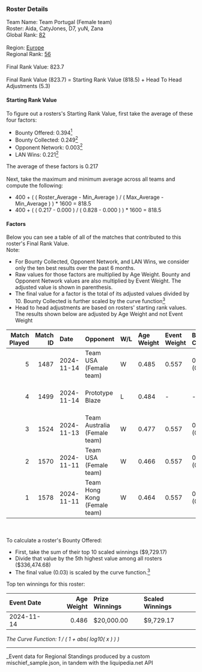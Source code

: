 ### Roster Details<br />
Team Name: Team Portugal (Female team)<br />
Roster: Aida, CatyJones, D7, yuN, Zana<br />
Global Rank: [82](../../standings_global_2025_03_01.md)<br />
<br />
Region: [Europe]( ../../standings_europe_2025_03_01.md)<br />
Regional Rank: [56]( ../../standings_europe_2025_03_01.md)<br />
<br />
Final Rank Value:  823.7<br />
<br />
Final Rank Value (823.7) = Starting Rank Value (818.5) + Head To Head Adjustments (5.3)<br />

#### Starting Rank Value<br />
To figure out a rosters's Starting Rank Value, first take the average of these four factors:<br />
- Bounty Offered: 0.394[<sup>1</sup>](#table2)
- Bounty Collected: 0.249[<sup>2</sup>](#table1)
- Opponent Network: 0.003[<sup>2</sup>](#table1)
- LAN Wins: 0.221[<sup>2</sup>](#table1)

The average of these factors is 0.217<br />
<br />
Next, take the maximum and minimum average across all teams and compute the following:<br />
- 400 + ( ( Roster_Average - Min_Average ) / ( Max_Average - Min_Average ) ) * 1600 = 818.5
- 400 + ( ( 0.217 - 0.000 ) / ( 0.828 - 0.000 ) ) * 1600 = 818.5


#### Factors<br />
Below you can see a table of all of the matches that contributed to this roster's Final Rank Value.<br />
Note:<br />

- For Bounty Collected, Opponent Network, and LAN Wins, we consider only the ten best results over the past 6 months.
- Raw values for those factors are multiplied by Age Weight. Bounty and Opponent Network values are also multiplied by Event Weight. The adjusted value is shown in parenthesis.
- The final value for a factor is the total of its adjusted values divided by 10. Bounty Collected is further scaled by the curve function[<sup>3</sup>](#curveFunction)
- Head to head adjustments are based on rosters' starting rank values. The results shown below are adjusted by Age Weight and not Event Weight
<span id="table1"></span><br />


| Match Played | Match ID | Date       | Opponent                     | W/L | Age Weight | Event Weight | Bounty Collected | Opponent Network | LAN Wins  | H2H Adj. | Roster                         |
| -: | -: | :- | :- | :- | :- | :- | :- | :- | :- | -: | :- |
|            5 |     1487 | 2024-11-14 | Team USA (Female team)       | W   | 0.485      | 0.557        | 0.014 (0.004)    | 0.028 (0.008)    | 1 (0.485) |     3.81 | Aida, CatyJones, D7, yuN, Zana |
|            4 |     1499 | 2024-11-14 | Prototype Blaze              | L   | 0.484      | -            | -                | -                | -         |    -6.93 | Aida, CatyJones, D7, yuN, Zana |
|            3 |     1524 | 2024-11-13 | Team Australia (Female team) | W   | 0.477      | 0.557        | 0.007 (0.002)    | 0.056 (0.015)    | 1 (0.477) |     3.41 | Aida, CatyJones, D7, yuN, Zana |
|            2 |     1570 | 2024-11-11 | Team USA (Female team)       | W   | 0.466      | 0.557        | 0.014 (0.004)    | 0.028 (0.007)    | 1 (0.466) |     3.70 | Aida, CatyJones, D7, yuN, Zana |
|            1 |     1578 | 2024-11-11 | Team Hong Kong (Female team) | W   | 0.464      | 0.557        | 0.000 (0.000)    | 0.000 (0.000)    | 1 (0.464) |     1.28 | Aida, CatyJones, D7, yuN, Zana |

<br />
<span id="table2"></span><br />
To calculate a roster's Bounty Offered:<br />

- First, take the sum of their top 10 scaled winnings ($9,729.17)
- Divide that value by the 5th highest value among all rosters ($336,474.68)
- The final value (0.03) is scaled by the curve function.[<sup>3</sup>](#curveFunction)

Top ten winnings for this roster:<br />

| Event Date | Age Weight | Prize Winnings | Scaled Winnings |
| :- | -: | :- | :- |
| 2024-11-14 |      0.486 | $20,000.00     | $9,729.17       |


<span id="curveFunction"></span>_The Curve Function: 1 / ( 1 + abs( log10( x ) ) )_<br />

---
_Event data for Regional Standings produced by a custom mischief_sample.json, in tandem with the liquipedia.net API<br />
